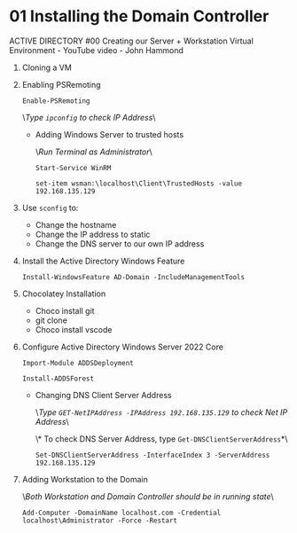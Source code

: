 # 01 Installing the Domain Controller
ACTIVE DIRECTORY #00 Creating our Server + Workstation Virtual Environment - YouTube video - John Hammond


1. Cloning a VM


2. Enabling PSRemoting

    ```shell
    Enable-PSRemoting
    ```
    \\*Type `ipconfig` to check IP Address*\\

    - Adding Windows Server to trusted hosts

        \\*Run Terminal as Administrator*\\

        ```shell
        Start-Service WinRM
        ```
        ```shell
        set-item wsman:\localhost\Client\TrustedHosts -value 192.168.135.129
        ```

3. Use `sconfig` to:
    - Change the hostname
    - Change the IP address to static
    - Change the DNS server to our own IP address

4. Install the Active Directory Windows Feature

    ```shell
    Install-WindowsFeature AD-Domain -IncludeManagementTools
    ```

5. Chocolatey Installation
    - Choco install git
    - git clone
    - Choco install vscode

6. Configure Active Directory Windows Server 2022 Core

    ```shell
    Import-Module ADDSDeployment
    ```
    ```shell
    Install-ADDSForest
    ```

    - Changing DNS Client Server Address

        \\*Type `GET-NetIPAddress -IPAddress 192.168.135.129` to check Net IP Address*\\

        \\* To check DNS Server Address, type `Get-DNSClientServerAddress`*\\

        ```shell
        Set-DNSClientServerAddress -InterfaceIndex 3 -ServerAddress 192.168.135.129
        ```

7. Adding Workstation to the Domain

    \\*Both Workstation and Domain Controller should be in running state*\\

    ```shell
    Add-Computer -DomainName localhost.com -Credential localhost\Administrator -Force -Restart
    ```
    
